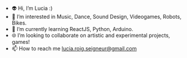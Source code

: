 - 👽 Hi, I’m Lucia :)
- 🤗 I’m interested in Music, Dance, Sound Design, Videogames, Robots, Bikes.
- 🌱 I’m currently learning ReactJS, Python, Arduino.
- 🌐 I’m looking to collaborate on artistic and experimental projects, games!
- 📫 How to reach me lucia.roig.seigneur@gmail.com

